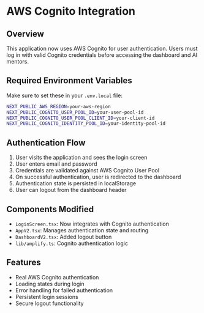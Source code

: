 # AWS Cognito Integration

## Overview
This application now uses AWS Cognito for user authentication. Users must log in with valid Cognito credentials before accessing the dashboard and AI mentors.

## Required Environment Variables
Make sure to set these in your `.env.local` file:

```bash
NEXT_PUBLIC_AWS_REGION=your-aws-region
NEXT_PUBLIC_COGNITO_USER_POOL_ID=your-user-pool-id
NEXT_PUBLIC_COGNITO_USER_POOL_CLIENT_ID=your-client-id
NEXT_PUBLIC_COGNITO_IDENTITY_POOL_ID=your-identity-pool-id
```

## Authentication Flow
1. User visits the application and sees the login screen
2. User enters email and password
3. Credentials are validated against AWS Cognito User Pool
4. On successful authentication, user is redirected to the dashboard
5. Authentication state is persisted in localStorage
6. User can logout from the dashboard header

## Components Modified
- `LoginScreen.tsx`: Now integrates with Cognito authentication
- `AppV2.tsx`: Manages authentication state and routing
- `DashboardV2.tsx`: Added logout button
- `lib/amplify.ts`: Cognito authentication logic

## Features
- Real AWS Cognito authentication
- Loading states during login
- Error handling for failed authentication
- Persistent login sessions
- Secure logout functionality